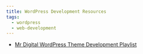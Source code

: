 ```yaml
---
title: WordPress Development Resources
tags:
  - wordpress
  - web-development
---
```


- [Mr Digital WordPress Theme Development Playlist](https://youtu.be/n3EcEYFgyrQ?si=YYmFfnEP-McOdh5e)